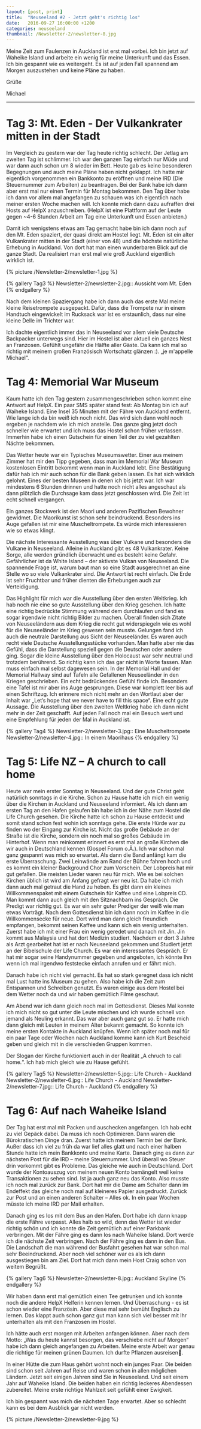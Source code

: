 ```yaml
---
layout: [post, print]
title:  "Neuseeland #2 - Jetzt geht's richtig los"
date:   2016-09-27 16:00:00 +1200
categories: neuseeland
thumbnail: /Newsletter-2/newsletter-8.jpg
---
```


Meine Zeit zum Faulenzen in Auckland ist erst mal vorbei.
Ich bin jetzt auf Waheike Island und arbeite ein wenig für meine Unterkunft und das Essen.
Ich bin gespannt wie es weitergeht. Es ist auf jeden Fall spannend am Morgen auszustehen und keine Pläne zu haben.


Grüße

Michael


___

Tag 3: Mt. Eden - Der Vulkankrater mitten in der Stadt
=======================================================

Im Vergleich zu gestern war der Tag heute richtig schlecht. Der Jetlag am zweiten Tag ist schlimmer. Ich war den ganzen Tag einfach nur Müde und war dann auch schon um 8 wieder im Bett. 
Heute gab es keine besonderen Begegnungen und auch meine Pläne haben nicht geklappt. Ich hatte mir eigentlich vorgenommen ein Bankkonto zu eröffnen und meine IRD (Die Steuernummer zum Arbeiten) zu beantragen. Bei der Bank habe ich dann aber erst mal nur einen Termin für Montag bekommen. 
Den Tag über habe ich dann vor allem mal angefangen zu schauen was ich eigentlich nach meiner ersten Woche machen will. Ich konnte mich dann dazu aufraffen drei Hosts auf HelpX anzuschreiben. (HelpX ist eine Plattform auf der Leute gegen ~4-6 Stunden Arbeit am Tag eine Unterkunft und Essen anbieten.) 

Damit ich wenigstens etwas am Tag gemacht habe bin ich dann noch auf den Mt. Eden spaziert, der quasi direkt am Hostel liegt. Mt. Eden ist ein alter Vulkankrater mitten in der Stadt (einer von 48) und die höchste natürliche Erhebung in Auckland. Von dort hat man einen wunderbaren Blick auf die ganze Stadt. Da realisiert man erst mal wie groß Auckland eigentlich wirklich ist. 

{% picture /Newsletter-2/newsletter-1.jpg %}

{% gallery Tag3 %}
Newsletter-2/newsletter-2.jpg:: Aussicht vom Mt. Eden
{% endgallery %}

Nach dem kleinen Spaziergang habe ich dann auch das erste Mal meine kleine Reisetrompete ausgepackt. Dafür, dass die Trompete nur in einem Handtuch eingewickelt im Rucksack war ist es erstaunlich, dass nur eine kleine Delle im Trichter war. 

Ich dachte eigentlich immer das in Neuseeland vor allem viele Deutsche Backpacker unterwegs sind. Hier im Hostel ist aber aktuell ein ganzes Nest an Franzosen. 
Gefühlt ungefähr die Hälfte aller Gäste. Da kann ich mal so richtig mit meinem großen Französisch Wortschatz glänzen :). „je m'appelle Michael“. 


Tag 4: Memorial War Museum
============================

Kaum hatte ich den Tag gestern zusammengeschrieben schon kommt eine Antwort auf HelpX. Ein paar SMS später stand fest: Ab Montag bin ich auf Waiheke Island. Eine Insel 35 Minuten mit der Fähre von Auckland entfernt. Wie lange ich da bin weiß ich noch nicht. Das wird sich dann wohl noch ergeben je nachdem wie ich mich anstelle. Das ganze ging jetzt doch schneller wie erwartet und ich muss das Hostel schon früher verlassen. Immerhin habe ich einen Gutschein für einen Teil der zu viel gezahlten Nächte bekommen.

Das Wetter heute war ein Typisches Museumswetter. Einer aus meinem Zimmer hat mir den Tipp gegeben, dass man im Memorial War Museum kostenlosen Eintritt bekommt wenn man in Auckland lebt. Eine Bestätigung dafür hab ich mir auch schon für die Bank geben lassen. Es hat sich wirklich gelohnt. Eines der besten Museen in denen ich bis jetzt war. Ich war mindestens 6 Stunden drinnen und hatte noch nicht alles angeschaut als dann plötzlich die Durchsage kam dass jetzt geschlossen wird. Die Zeit ist echt schnell vergangen.

Ein ganzes Stockwerk ist den Maori und anderen Pazifischen Bewohner gewidmet. Die Maorikunst ist schon sehr beindruckend. Besonders ins Auge gefallen ist mir eine Muscheltrompete. Es würde mich interessieren wie so etwas klingt.

Die nächste Interessante Ausstellung was über Vulkane und besonders die Vulkane in Neuseeland. Alleine in Auckland gibt es 48 Vulkankrater. Keine Sorge, alle werden gründlich überwacht und es besteht keine Gefahr. Gefährlicher ist da White Island – der aktivste Vulkan von Neuseeland. Die spannende Frage ist, warum baut man so eine Stadt ausgerechnet an eine Stelle wo so viele Vulkankrater sind. Die Antwort ist recht einfach. Die Erde ist sehr Fruchtbar und früher dienten die Erhebungen auch zur Verteidigung.

Das Highlight für mich war die Ausstellung über den ersten Weltkrieg. Ich hab noch nie eine so gute Ausstellung über den Krieg gesehen. Ich hatte eine richtig bedrückte Stimmung während dem durchlaufen und fand es sogar irgendwie nicht richtig Bilder zu machen. Überall finden sich Zitate von Neuseeländern aus dem Krieg die recht gut widerspiegeln wie es wohl für die Neuseeländer im Krieg gewesen sein musste. Gelungen fand ich auch die neutrale Darstellung aus Sicht der Neuseeländer. Es waren auch recht viele Deutsche Ausstellungsstücke vorhanden. Man hatte aber nie das Gefühl, dass die Darstellung speziell gegen die Deutschen oder andere ging. Sogar die kleine Ausstellung über den Holocaust war sehr neutral und trotzdem berührend. So richtig kann ich das gar nicht in Worte fassen. Man muss einfach mal selbst dagewesen sein. In der Memorial Hall und der Memorial Hallway sind auf Tafeln alle Gefallenen Neuseeländer in den Kriegen geschrieben. Ein echt bedrückendes Gefühl finde ich. Besonders eine Tafel ist mir aber ins Auge gesprungen. Diese war komplett leer bis auf einen Schriftzug. Ich erinnere mich nicht mehr an den Wortlaut aber der Inhalt war „Let’s hope that we never have to fill this space“. Eine echt gute Aussage. Die Ausstellung über den zweiten Weltkrieg habe ich dann nicht mehr in der Zeit geschafft. Auf jeden Fall noch mal ein Besuch wert und eine Empfehlung für jeden der Mal in Auckland ist.

{% gallery Tag4 %}
Newsletter-2/newsletter-3.jpg:: Eine Muscheltrompete
Newsletter-2/newsletter-4.jpg:: In einem Maorihaus
{% endgallery %}


Tag 5: Life NZ – A church to call home
======================================

Heute war mein erster Sonntag in Neuseeland. Und der gute Christ geht natürlich sonntags in die Kirche. Schon zu Hause  hatte ich mich ein wenig über die Kirchen in Auckland und Neuseeland informiert. Als ich dann am ersten Tag an den Hafen gelaufen bin habe ich in der Nähe zum Hostel die Life Church gesehen. Die Kirche hatte ich schon zu Hause entdeckt und somit stand schon fest wohin ich sonntags gehe. Die erste Hürde war zu finden wo der Eingang zur Kirche ist. Nicht das große Gebäude an der Straße ist die Kirche, sondern ein noch mal so großes Gebäude im Hinterhof. Wenn man reinkommt erinnert es erst mal an große Kirchen die wir auch in Deutschland kennen (Gospel Forum o.Ä.). Ich war schon mal ganz gespannt was mich so erwartet. Als dann die Band anfängt kam die erste Überraschung. Zwei Leinwände am Rand der Bühne fahren hoch und es kommt ein kleiner Background Chor zum Vorschein. Der Lobpreis hat mir gut gefallen. Die meisten Lieder waren neu für mich. Wie es bei solchen Kirchen üblich ist wird am Anfang gefragt wer neu ist. Da habe ich mich dann auch mal getraut die Hand zu heben. Es gibt dann ein kleines Willkommenspaket mit einem Gutschein für Kaffee und eine Lobpreis CD. Man kommt dann auch gleich mit den Sitznachbarn ins Gespräch. Die Predigt war richtig gut. Es war ein sehr guter Prediger der weiß wie man etwas Vorträgt. Nach dem Gottesdienst bin ich dann noch im Kaffee in die Willkommensecke für neue. Dort wird man dann gleich freundlich empfangen, bekommt seinen Kaffee und kann sich ein wenig unterhalten. Zuerst habe ich mit einer Frau ein wenig geredet und danach mit Jin. Jin kommt aus Malaysia und hat dort Medizin studiert. Nachdem er dort 3 Jahre als Arzt gearbeitet hat ist er nach Neuseeland gekommen und Studiert jetzt an der Bibelschule der Life Church. Es war ein interessantes Gespräch. Er hat mir sogar seine Handynummer gegeben und angeboten, ich könnte Ihn wenn ich mal irgendwo feststecke einfach anrufen und er fährt mich. 

Danach habe ich nicht viel gemacht. Es hat so stark geregnet dass ich nicht mal Lust hatte ins Museum zu gehen. Also habe ich die Zeit zum Entspannen und Schreiben genutzt. Es waren einige aus dem Hostel bei dem Wetter noch da und wir haben gemütlich Filme geschaut.

Am Abend war ich dann gleich noch mal im Gottesdienst. Dieses Mal konnte ich mich nicht so gut unter die Leute mischen und ich wurde schnell von jemand als Neuling erkannt. Das war aber auch ganz gut so. Er hatte mich dann gleich mit Leuten in meinem Alter bekannt gemacht. So konnte ich meine ersten Kontakte in Auckland knüpfen. Wenn ich später noch mal für ein paar Tage oder Wochen nach Auckland komme kann ich Kurt Bescheid geben und gleich mit in die verschieden Gruppen kommen. 

Der Slogan der Kirche funktioniert auch in der Realität „A chruch to call home.“. Ich hab mich gleich wie zu Hause gefühlt.

{% gallery Tag5 %}
Newsletter-2/newsletter-5.jpg:: Life Church - Auckland
Newsletter-2/newsletter-6.jpg:: Life Church - Auckland
Newsletter-2/newsletter-7.jpg:: Life Church - Auckland
{% endgallery %}


Tag 6: Auf nach Waheike Island
==============================
Der Tag hat erst mal mit Packen und auschecken angefangen. Ich hab echt zu viel Gepäck dabei. Da muss ich noch Optimieren. Dann waren die Bürokratischen Dinge dran. Zuerst hatte ich meinem Termin bei der Bank. Außer dass ich viel zu früh da war lief alles glatt und nach einer halben Stunde hatte ich mein Bankkonto und meine Karte. Danach ging es dann zur nächsten Post für die IRD – meine Steuernummer. Und überall wo Steuer drin vorkommt gibt es Probleme. Das gleiche wie auch in Deutschland. Dort wurde der Kontoauszug von meinem neuen Konto bemängelt weil keine Transaktionen zu sehen sind. Ist ja auch ganz neu das Konto. Also musste ich noch mal zurück zur Bank. Dort hat mir die Dame am Schalter dann im Endeffekt das gleiche noch mal auf kleineres Papier ausgedruckt. Zurück zur Post und an einen anderen Schalter – Alles ok. In ein paar Wochen müsste ich meine IRD per Mail erhalten.

Danach ging es los mit dem Bus an den Hafen. Dort habe ich dann knapp die erste Fähre verpasst. Alles halb so wild, denn das Wetter ist wieder richtig schön und ich konnte die Zeit gemütlich auf einer Parkbank verbringen. Mit der Fähre ging es dann los nach Waheike Island. Dort werde ich die nächste Zeit verbringen. Nach der Fähre ging es dann in den Bus. Die Landschaft die man während der Busfahrt gesehen hat war schon mal sehr Beeindruckend. Aber noch viel schöner war es als ich dann ausgestiegen bin am Ziel. Dort hat mich dann mein Host Craig schon von weitem Begrüßt.

{% gallery Tag6 %}
Newsletter-2/newsletter-8.jpg:: Auckland Skyline
{% endgallery %}

Wir haben dann erst mal gemütlich einen Tee getrunken und ich konnte noch die andere HelpX Helferin kennen lernen. Und Überraschung - es ist schon wieder eine Französin. Aber diese mal sehr bemüht Englisch zu lernen. Das klappt auch schon ganz gut man kann sich viel besser mit Ihr unterhalten als mit den Franzosen im Hostel. 

Ich hätte auch erst morgen mit Arbeiten anfangen können. Aber nach dem Motto: „Was du heute kannst besorgen, das verschiebe nicht auf Morgen“ habe ich dann gleich angefangen zu Arbeiten. Meine erste Arbeit war genau die richtige für meinen grünen Daumen. Ich durfte Pflanzen ausreisen.

In einer Hütte die zum Haus gehört wohnt noch ein junges Paar. Die beiden sind schon seit Jahren auf Reise und waren schon in allen möglichen Ländern. Jetzt seit einigen Jahren sind Sie in Neuseeland. Und seit einem Jahr auf Waheike Island. Die beiden haben ein richtig leckeres Abendessen zubereitet. Meine erste richtige Mahlzeit seit gefühlt einer Ewigkeit.

Ich bin gespannt was mich die nächsten Tage erwartet. Aber so schlecht kann es bei dem Ausblick gar nicht werden.

{% picture /Newsletter-2/newsletter-9.jpg %}